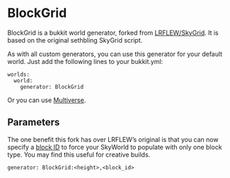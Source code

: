 BlockGrid
=========

BlockGrid is a bukkit world generator, forked from [LRFLEW/SkyGrid][SkyGrid].
It is based on the original sethbling SkyGrid script.

As with all custom generators, you can use this generator for your default world.
Just add the following lines to your bukkit.yml:

    worlds:
      world:
        generator: BlockGrid
        
Or you can use [Multiverse](https://github.com/Multiverse/Multiverse-Core/wiki/Custom-Generator-Plugins).

Parameters
----------

The one benefit this fork has over LRFLEW’s original is that you can now specify a [block ID][]
to force your SkyWorld to populate with only one block type. You may find this useful for creative builds.

    generator: BlockGrid:<height>,<block_id>

[SkyGrid]: https://github.com/LRFLEW/SkyGrid "Original SkyGrid Plugin"
[block ID]: http://www.minecraftwiki.net/wiki/Data_values#Block_IDs "List of Block IDs"
